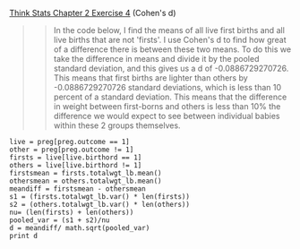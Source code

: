 [Think Stats Chapter 2 Exercise 4](http://greenteapress.com/thinkstats2/html/thinkstats2003.html#toc24) (Cohen's d)

>>In the code below, I find the means of all live first births and all live births that are not 'firsts'. I use Cohen's d to find how great of a difference there is between these two means. To do this we take the difference in means and divide it by the pooled standard deviation, and this gives us a d of -0.0886729270726. This means that first births are lighter than others by -0.0886729270726 standard deviations, which is less than 10 percent of a standard deviation. This means that the difference in weight between first-borns and others is less than 10% the difference we would expect to see between individual babies within these 2 groups themselves. 
>>
```
live = preg[preg.outcome == 1]
other = preg[preg.outcome != 1]
firsts = live[live.birthord == 1]
others = live[live.birthord != 1]
firstsmean = firsts.totalwgt_lb.mean()
othersmean = others.totalwgt_lb.mean()
meandiff = firstsmean - othersmean
s1 = (firsts.totalwgt_lb.var() * len(firsts))
s2 = (others.totalwgt_lb.var() * len(others)) 
nu= (len(firsts) + len(others))
pooled_var = (s1 + s2)/nu
d = meandiff/ math.sqrt(pooled_var)
print d
```


